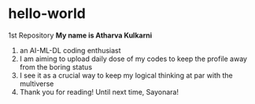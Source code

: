 # hello-world
1st Repository
**My name is Atharva Kulkarni**
1. an AI-ML-DL coding enthusiast
2. I am aiming to upload daily dose of my codes to keep the profile away from the boring status
3. I see it as a crucial way to keep my logical thinking at par with the multiverse
4. Thank you for reading! Until next time, Sayonara!
